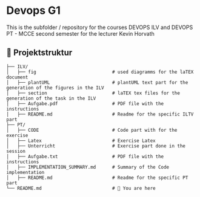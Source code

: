 # Devops G1

This is the subfolder / repository for the courses DEVOPS ILV and DEVOPS PT - MCCE second semester for the lecturer Kevin Horvath

## 📁 Projektstruktur

```
├── ILV/
│   ├── fig                            # used diagramms for the laTEX document
│   ├── plantUML                       # plantUML text part for the generation of the figures in the ILV
│   ├── section                        # laTEX tex files for the generation of the task in the ILV
│   ├── Aufgabe.pdf                    # PDF file with the instructions
│   ├── README.md                      # Readme for the specific ILTV part
├── PT/
│   ├── CODE                           # Code part with for the exercise
│   ├── Latex                          # Exercise Latex
│   ├── Unterricht                     # Exercise part done in the session
│   ├── Aufgabe.txt                    # PDF file with the instructions
│   ├── IMPLEMENTATION_SUMMARY.md      # Summary of the Code implementation
│   ├── README.md                      # Readme for the specific PT part
└── README.md                          # 🔴 You are here
```
